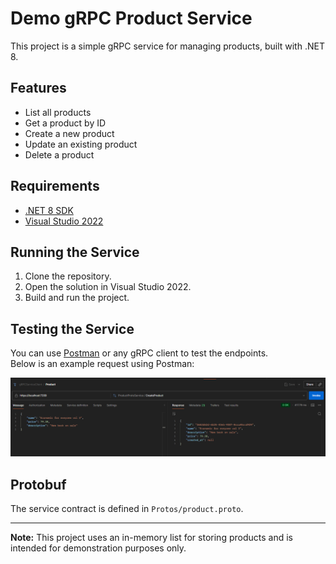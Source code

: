 ﻿# Demo gRPC Product Service

This project is a simple gRPC service for managing products, built with .NET 8.

## Features

- List all products
- Get a product by ID
- Create a new product
- Update an existing product
- Delete a product

## Requirements

- [.NET 8 SDK](https://dotnet.microsoft.com/download)
- [Visual Studio 2022](https://visualstudio.microsoft.com/vs/)

## Running the Service

1. Clone the repository.
2. Open the solution in Visual Studio 2022.
3. Build and run the project.

## Testing the Service

You can use [Postman](https://www.postman.com/) or any gRPC client to test the endpoints.  
Below is an example request using Postman:

![Postman Request Example](Docs/postman-request.PNG)

## Protobuf

The service contract is defined in `Protos/product.proto`.

---

**Note:** This project uses an in-memory list for storing products and is intended for demonstration purposes only.
